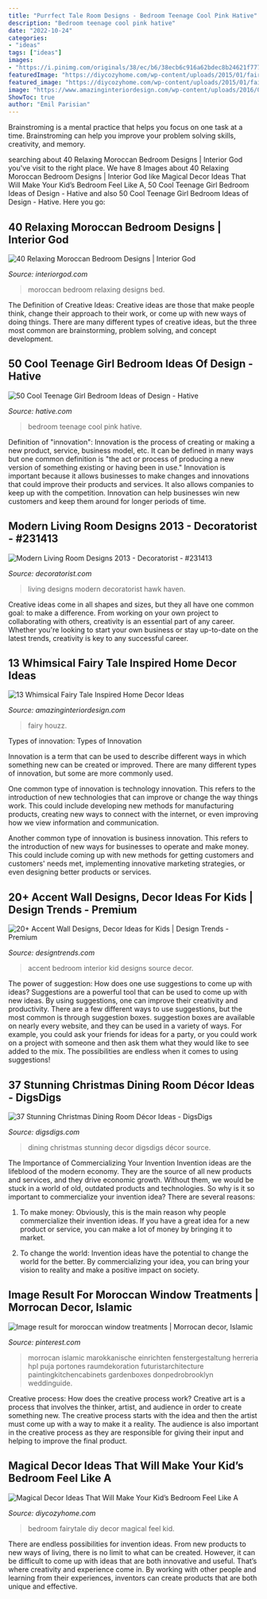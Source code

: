 ```yaml
---
title: "Purrfect Tale Room Designs - Bedroom Teenage Cool Pink Hative"
description: "Bedroom teenage cool pink hative"
date: "2022-10-24"
categories:
- "ideas"
tags: ["ideas"]
images:
- "https://i.pinimg.com/originals/38/ec/b6/38ecb6c916a62bdec8b24621f77780ce.jpg"
featuredImage: "https://diycozyhome.com/wp-content/uploads/2015/01/fairy-tale-bedroom.jpg"
featured_image: "https://diycozyhome.com/wp-content/uploads/2015/01/fairy-tale-bedroom.jpg"
image: "https://www.amazinginteriordesign.com/wp-content/uploads/2016/04/10-whimsical-fairy-tale-inspired-home-decor-ideas-2.jpg"
ShowToc: true
author: "Emil Parisian"
---
```



Brainstroming is a mental practice that helps you focus on one task at a time. Brainstroming can help you improve your problem solving skills, creativity, and memory.

	

		
searching about 40 Relaxing Moroccan Bedroom Designs | Interior God you've visit to the right place. We have 8 Images about 40 Relaxing Moroccan Bedroom Designs | Interior God like Magical Decor Ideas That Will Make Your Kid’s Bedroom Feel Like A, 50 Cool Teenage Girl Bedroom Ideas of Design - Hative and also 50 Cool Teenage Girl Bedroom Ideas of Design - Hative. Here you go:
		
    
## 40 Relaxing Moroccan Bedroom Designs | Interior God

<img loading=lazy src="http://interiorgod.com/wp-content/uploads/2016/06/bed-moroccan-lantern.jpg" onerror="this.onerror=null;this.src='https://tse4.mm.bing.net/th?id=OIP.o6238293KJoYeLTv2MmAIAHaK2&amp;pid=15.1';" alt="40 Relaxing Moroccan Bedroom Designs | Interior God">

_Source: interiorgod.com_

>moroccan bedroom relaxing designs bed. 

	

The Definition of Creative Ideas:
Creative ideas are those that make people think, change their approach to their work, or come up with new ways of doing things. There are many different types of creative ideas, but the three most common are brainstorming, problem solving, and concept development.

    
## 50 Cool Teenage Girl Bedroom Ideas Of Design - Hative

<img loading=lazy src="http://hative.com/wp-content/uploads/2013/07/pink-girl-bedroom-2807.jpg" onerror="this.onerror=null;this.src='https://tse1.mm.bing.net/th?id=OIP.AN4IlKbTwF8zyqQp-cWE3gHaLH&amp;pid=15.1';" alt="50 Cool Teenage Girl Bedroom Ideas of Design - Hative">

_Source: hative.com_

>bedroom teenage cool pink hative. 

	

Definition of "innovation":
Innovation is the process of creating or making a new product, service, business model, etc. It can be defined in many ways but one common definition is "the act or process of producing a new version of something existing or having been in use." 
Innovation is important because it allows businesses to make changes and innovations that could improve their products and services. It also allows companies to keep up with the competition. Innovation can help businesses win new customers and keep them around for longer periods of time.

    
## Modern Living Room Designs 2013 - Decoratorist - #231413

<img loading=lazy src="https://i0.wp.com/cdn.decoratorist.com/wp-content/uploads/modern-living-room-designs-2013-200890.jpg?fit=1024%2C735&amp;ssl=1" onerror="this.onerror=null;this.src='https://tse4.mm.bing.net/th?id=OIP.k1lIdiRNLTZdAYsnCsuDqwHaFU&amp;pid=15.1';" alt="Modern Living Room Designs 2013 - Decoratorist - #231413">

_Source: decoratorist.com_

>living designs modern decoratorist hawk haven. 

	

Creative ideas come in all shapes and sizes, but they all have one common goal: to make a difference. From working on your own project to collaborating with others, creativity is an essential part of any career. Whether you're looking to start your own business or stay up-to-date on the latest trends, creativity is key to any successful career.

    
## 13 Whimsical Fairy Tale Inspired Home Decor Ideas

<img loading=lazy src="https://www.amazinginteriordesign.com/wp-content/uploads/2016/04/10-whimsical-fairy-tale-inspired-home-decor-ideas-2.jpg" onerror="this.onerror=null;this.src='https://tse2.mm.bing.net/th?id=OIP.rvWXpy290YbEObpy_5gTpQHaLH&amp;pid=15.1';" alt="13 Whimsical Fairy Tale Inspired Home Decor Ideas">

_Source: amazinginteriordesign.com_

>fairy houzz. 

	

Types of innovation:
Types of Innovation

Innovation is a term that can be used to describe different ways in which something new can be created or improved. There are many different types of innovation, but some are more commonly used.

One common type of innovation is technology innovation. This refers to the introduction of new technologies that can improve or change the way things work. This could include developing new methods for manufacturing products, creating new ways to connect with the internet, or even improving how we view information and communication.

Another common type of innovation is business innovation. This refers to the introduction of new ways for businesses to operate and make money. This could include coming up with new methods for getting customers and customers' needs met, implementing innovative marketing strategies, or even designing better products or services.

    
## 20+ Accent Wall Designs, Decor Ideas For Kids | Design Trends - Premium

<img loading=lazy src="https://images.designtrends.com/wp-content/uploads/2015/10/06103313/Art-Accent-Wall-Design-for-Kid.jpg" onerror="this.onerror=null;this.src='https://tse1.mm.bing.net/th?id=OIP.kNldlbfKPne-7kwDCkJMLgHaHa&amp;pid=15.1';" alt="20+ Accent Wall Designs, Decor Ideas for Kids | Design Trends - Premium">

_Source: designtrends.com_

>accent bedroom interior kid designs source decor. 

	

The power of suggestion: How does one use suggestions to come up with ideas?
Suggestions are a powerful tool that can be used to come up with new ideas. By using suggestions, one can improve their creativity and productivity. There are a few different ways to use suggestions, but the most common is through suggestion boxes. suggestion boxes are available on nearly every website, and they can be used in a variety of ways. For example, you could ask your friends for ideas for a party, or you could work on a project with someone and then ask them what they would like to see added to the mix. The possibilities are endless when it comes to using suggestions!

    
## 37 Stunning Christmas Dining Room Décor Ideas - DigsDigs

<img loading=lazy src="https://www.digsdigs.com/photos/stunning-christmas-dining-room-decor-ideas-23.jpg" onerror="this.onerror=null;this.src='https://tse2.mm.bing.net/th?id=OIP.pDnEcMuaRfWKlM0TPD3F-wHaJD&amp;pid=15.1';" alt="37 Stunning Christmas Dining Room Décor Ideas - DigsDigs">

_Source: digsdigs.com_

>dining christmas stunning decor digsdigs décor source. 

	

The Importance of Commercializing Your Invention
Invention ideas are the lifeblood of the modern economy. They are the source of all new products and services, and they drive economic growth. Without them, we would be stuck in a world of old, outdated products and technologies.
So why is it so important to commercialize your invention idea? There are several reasons:

1. To make money: Obviously, this is the main reason why people commercialize their invention ideas. If you have a great idea for a new product or service, you can make a lot of money by bringing it to market.

2. To change the world: Invention ideas have the potential to change the world for the better. By commercializing your idea, you can bring your vision to reality and make a positive impact on society.


    
## Image Result For Moroccan Window Treatments | Morrocan Decor, Islamic

<img loading=lazy src="https://i.pinimg.com/originals/38/ec/b6/38ecb6c916a62bdec8b24621f77780ce.jpg" onerror="this.onerror=null;this.src='https://tse3.mm.bing.net/th?id=OIP.9X73B2Wy7qQ3bizAk1UnNQHaJ3&amp;pid=15.1';" alt="Image result for moroccan window treatments | Morrocan decor, Islamic">

_Source: pinterest.com_

>morrocan islamic marokkanische einrichten fenstergestaltung herreria hpl puja portones raumdekoration futuristarchitecture paintingkitchencabinets gardenboxes donpedrobrooklyn weddinguide. 

	

Creative process: How does the creative process work?
Creative art is a process that involves the thinker, artist, and audience in order to create something new. The creative process starts with the idea and then the artist must come up with a way to make it a reality. The audience is also important in the creative process as they are responsible for giving their input and helping to improve the final product.

    
## Magical Decor Ideas That Will Make Your Kid’s Bedroom Feel Like A

<img loading=lazy src="https://diycozyhome.com/wp-content/uploads/2015/01/fairy-tale-bedroom.jpg" onerror="this.onerror=null;this.src='https://tse1.mm.bing.net/th?id=OIP.S6agUkonxyj8wNwl6F_I2wHaFd&amp;pid=15.1';" alt="Magical Decor Ideas That Will Make Your Kid’s Bedroom Feel Like A">

_Source: diycozyhome.com_

>bedroom fairytale diy decor magical feel kid. 

	

There are endless possibilities for invention ideas. From new products to new ways of living, there is no limit to what can be created. However, it can be difficult to come up with ideas that are both innovative and useful. That’s where creativity and experience come in. By working with other people and learning from their experiences, inventors can create products that are both unique and effective.

